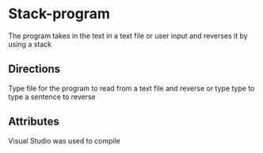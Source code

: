 # Stack-program
The program takes in the text in a text file or user input and reverses it by using a stack

## Directions
Type file for the program to read from a text file and reverse or type type to type a sentence to reverse

## Attributes
Visual Studio was used to compile
